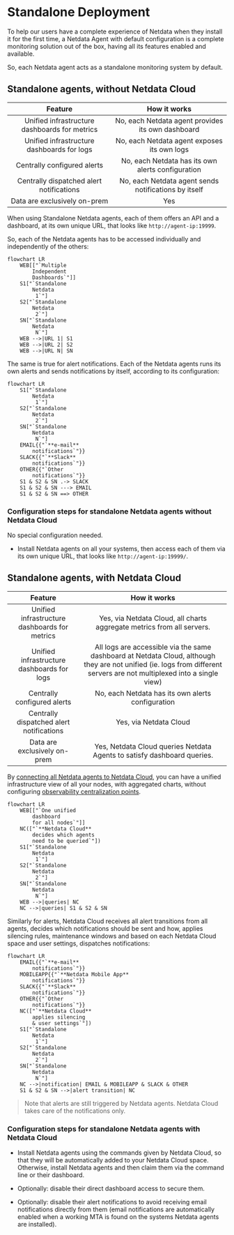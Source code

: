 # Standalone Deployment

To help our users have a complete experience of Netdata when they install it for the first time, a Netdata Agent with default configuration is a complete monitoring solution out of the box, having all its features enabled and available.

So, each Netdata agent acts as a standalone monitoring system by default.

## Standalone agents, without Netdata Cloud

|                    Feature                    |                     How it works                     |
|:---------------------------------------------:|:----------------------------------------------------:|
| Unified infrastructure dashboards for metrics |  No, each Netdata agent provides its own dashboard   |
|  Unified infrastructure dashboards for logs   |     No, each Netdata agent exposes its own logs      |
|          Centrally configured alerts          |  No, each Netdata has its own alerts configuration   |
|   Centrally dispatched alert notifications    | No, each Netdata agent sends notifications by itself |
|         Data are exclusively on-prem          |                         Yes                          |

When using Standalone Netdata agents, each of them offers an API and a dashboard, at its own unique URL, that looks like `http://agent-ip:19999`.

So, each of the Netdata agents has to be accessed individually and independently of the others:

```mermaid
flowchart LR
    WEB[["`Multiple
        Independent
        Dashboards`"]]
    S1["`Standalone
        Netdata
         1`"]
    S2["`Standalone
        Netdata
         2`"]
    SN["`Standalone
        Netdata
         N`"]
    WEB -->|URL 1| S1
    WEB -->|URL 2| S2
    WEB -->|URL N| SN
```

The same is true for alert notifications. Each of the Netdata agents runs its own alerts and sends notifications by itself, according to its configuration:

```mermaid
flowchart LR
    S1["`Standalone
        Netdata
         1`"]
    S2["`Standalone
        Netdata
         2`"]
    SN["`Standalone
        Netdata
         N`"]
    EMAIL{{"`**e-mail**
        notifications`"}}
    SLACK{{"`**Slack**
        notifications`"}}
    OTHER{{"`Other
        notifications`"}}
    S1 & S2 & SN .-> SLACK
    S1 & S2 & SN ---> EMAIL
    S1 & S2 & SN ==> OTHER
```

### Configuration steps for standalone Netdata agents without Netdata Cloud

No special configuration needed.

- Install Netdata agents on all your systems, then access each of them via its own unique URL, that looks like `http://agent-ip:19999/`.

## Standalone agents, with Netdata Cloud

|                    Feature                    |                                                                              How it works                                                                               |
|:---------------------------------------------:|:-----------------------------------------------------------------------------------------------------------------------------------------------------------------------:|
| Unified infrastructure dashboards for metrics |                                                 Yes, via Netdata Cloud, all charts aggregate metrics from all servers.                                                  |
|  Unified infrastructure dashboards for logs   | All logs are accessible via the same dashboard at Netdata Cloud, although they are not unified (ie. logs from different servers are not multiplexed into a single view) |
|             Centrally configured alerts       |                                                            No, each Netdata has its own alerts configuration                                                            |
|   Centrally dispatched alert notifications    |                                                                         Yes, via Netdata Cloud                                                                          |
|         Data are exclusively on-prem          |                                                 Yes, Netdata Cloud queries Netdata Agents to satisfy dashboard queries.                                                 |

By [connecting all Netdata agents to Netdata Cloud](https://github.com/netdata/netdata/blob/master/src/claim/README.md), you can have a unified infrastructure view of all your nodes, with aggregated charts, without configuring [observability centralization points](Observability-Centralization-Points.md).

```mermaid
flowchart LR
    WEB[["`One unified
        dashboard
        for all nodes`"]]
    NC(["`**Netdata Cloud**
        decides which agents
        need to be queried`"])
    S1["`Standalone
        Netdata
         1`"]
    S2["`Standalone
        Netdata
         2`"]
    SN["`Standalone
        Netdata
         N`"]
    WEB -->|queries| NC
    NC -->|queries| S1 & S2 & SN
```

Similarly for alerts, Netdata Cloud receives all alert transitions from all agents, decides which notifications should be sent and how, applies silencing rules, maintenance windows and based on each Netdata Cloud space and user settings, dispatches notifications:

```mermaid
flowchart LR
    EMAIL{{"`**e-mail**
        notifications`"}}
    MOBILEAPP{{"`**Netdata Mobile App**
        notifications`"}}
    SLACK{{"`**Slack**
        notifications`"}}
    OTHER{{"`Other
        notifications`"}}
    NC(["`**Netdata Cloud**
        applies silencing
        & user settings`"])
    S1["`Standalone
        Netdata
         1`"]
    S2["`Standalone
        Netdata
         2`"]
    SN["`Standalone
        Netdata
         N`"]
    NC -->|notification| EMAIL & MOBILEAPP & SLACK & OTHER
    S1 & S2 & SN -->|alert transition| NC
```

> Note that alerts are still triggered by Netdata agents. Netdata Cloud takes care of the notifications only.

### Configuration steps for standalone Netdata agents with Netdata Cloud

- Install Netdata agents using the commands given by Netdata Cloud, so that they will be automatically added to your Netdata Cloud space. Otherwise, install Netdata agents and then claim them via the command line or their dashboard.

- Optionally: disable their direct dashboard access to secure them.

- Optionally: disable their alert notifications to avoid receiving email notifications directly from them (email notifications are automatically enabled when a working MTA is found on the systems Netdata agents are installed).
